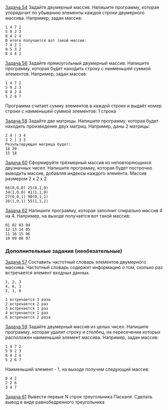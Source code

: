 [Задача 54](https://github.com/allseenn/cSharp/blob/main/08.Tasks/54/Program.cs) Задайте двумерный массив. Напишите программу, которая упорядочит по убыванию элементы каждой строки двумерного массива.
Например, задан массив:
```
1 4 7 2
5 9 2 3
8 4 2 4
В итоге получается вот такой массив:
7 4 2 1
9 5 3 2
8 4 4 2
```
[Задача 56](https://github.com/allseenn/cSharp/blob/main/08.Tasks/56/Program.cs) Задайте прямоугольный двумерный массив. Напишите программу, которая будет находить строку с наименьшей суммой элементов.
Например, задан массив:
```
1 4 7 2
5 9 2 3
8 4 2 4
5 2 6 7
```
Программа считает сумму элементов в каждой строке и выдаёт номер строки с наименьшей суммой элементов: 1 строка

[Задача 58](https://github.com/allseenn/cSharp/blob/main/08.Tasks/58/Program.cs) Задайте две матрицы. Напишите программу, которая будет находить произведение двух матриц.
Например, даны 2 матрицы:
```
2 4 | 3 4
3 2 | 3 3
Результирующая матрица будет:
18 20
15 18
```
[Задача 60](https://github.com/allseenn/cSharp/blob/main/08.Tasks/60/Program.cs) Сформируйте трёхмерный массив из неповторяющихся двузначных чисел. Напишите программу, которая будет построчно выводить массив, добавляя индексы каждого элемента.
Массив размером 2 x 2 x 2
```
66(0,0,0) 25(0,1,0)
34(1,0,0) 41(1,1,0)
27(0,0,1) 90(0,1,1)
26(1,0,1) 55(1,1,1)
```
[Задача 62](https://github.com/allseenn/cSharp/blob/main/08.Tasks/62/Program.cs) Напишите программу, которая заполнит спирально массив 4 на 4.
Например, на выходе получается вот такой массив:
```
01 02 03 04
12 13 14 05
11 16 15 06
10 09 08 07
```
### Дополнительные задания (необязательные)
[Задача 57](https://github.com/allseenn/cSharp/blob/main/08.Tasks/57/Program.cs) Составить частотный словарь элементов двумерного массива. Частотный словарь содержит информацию о том, сколько раз встречается элемент входных данных.
```
1, 2, 3
4, 6, 1
2, 1, 6

1 встречается 3 раза
2 встречается 2 раз
3 встречается 1 раз
4 встречается 1 раз
6 встречается 2 раза
```
[Задача 59](https://github.com/allseenn/cSharp/blob/main/08.Tasks/59/Program.cs) Задайте двумерный массив из целых чисел. Напишите программу, которая удалит строку и столбец, на пересечении которых расположен наименьший элемент массива.
Например, задан массив:
```
1 4 7 2
5 9 2 3
8 4 2 4
5 2 6 7
```
Наименьший элемент - 1, на выходе получим
следующий массив:
```
9 4 2
2 2 6
3 4 7
```
[Задача 61](https://github.com/allseenn/cSharp/blob/main/08.Tasks/61/Program.cs) Вывести первые N строк треугольника Паскаля. Сделать вывод в виде равнобедренного треугольника